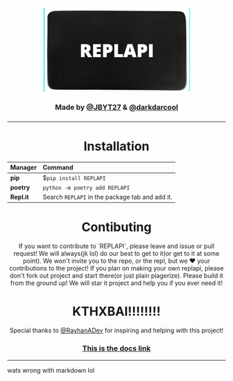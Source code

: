 <p align="center">
  <a href="https://github.com/JBYT27/REPLAPI">
    <img src="/logo.png" alt="Logo">
  </a>
</p>

<h3 align = "center">Made by <a href = "https://github.com/JBYT27">@JBYT27</a> & <a href = "https://github.com/darkdarcool">@darkdarcool</a><h3>

---

<h1 align = "center">Installation</h1>
<center align = "center">

|Manager          |Command                                        |
|:----------------|:----------------------------------------------|
|**pip**          |$`pip install REPLAPI`                         |
|**poetry**       |`python -m poetry add REPLAPI`                 |
|**Repl.it**      |Search `REPLAPI` in the package tab and add it.|     

</center>
<h1 align = "center">Contibuting</h1>

<p align = "center">If you want to contribute to `REPLAPI`, please leave and issue or pull request! We will always(jk lol) do our best to get to it(or get to it at some point). We won't invite you to the repo, or the repl, but we ❤️ your contributions to the project! If you plan on making your own replapi, please don't fork out project and start there(or just plain plagerize). Please build it from the ground up! We will star it project and help you if you ever need it!

<h1 align = "center">KTHXBAI!!!!!!!!</h1>

<p align = "center">Special thanks to <a href = "https://github.com/RayhanADev">@RayhanADev</a> for inspiring and helping with this project!</p>

<h3 align = "center"><strong><a href = "https://ReplAPI-Docs.darkdarcool.repl.co">This is the docs link</a></strong></h3>

--- 
wats wrong with markdown lol